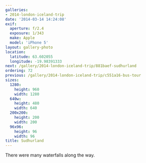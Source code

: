 ```yaml
---
galleries:
- 2014-london-iceland-trip
date: '2014-03-14 14:24:08'
exif:
  aperture: f/2.4
  exposure: 1/343
  make: Apple
  model: 'iPhone 5'
layout: gallery-photo
location:
  latitude: 63.602055
  longitude: -19.98391333
next: /gallery/2014-london-iceland-trip/881baef-sudhurland
ordering: 72
previous: /gallery/2014-london-iceland-trip/c551a16-bus-tour
sizes:
  1280:
    height: 960
    width: 1280
  640w:
    height: 480
    width: 640
  200x200:
    height: 200
    width: 200
  96x96:
    height: 96
    width: 96
title: Sudhurland
---
```


There were many waterfalls along the way.
